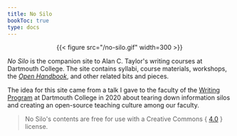 ```yaml
---
title: No Silo
bookToc: true
type: docs
---
```


<div style="text-align:center">{{< figure src="/no-silo.gif" width=300 >}}</div> 


*No Silo* is the companion site to Alan C. Taylor's writing courses at Dartmouth College. The site contains syllabi, course materials, workshops, the [*Open Handbook*](/resources/open-handbook), and other related bits and pieces.

The idea for this site came from a talk I gave to the faculty of the [Writing Program](https://writing-speech.dartmouth.edu) at Dartmouth College in 2020 about tearing down information silos and creating an open-source teaching culture among our faculty. 

> No Silo's contents are free for use with a Creative Commons { [<i class="fa-brands fa-creative-commons"></i> <i class="fa-brands fa-creative-commons-by"></i> <i class="fa-brands fa-creative-commons-nc"></i>
 4.0](https://creativecommons.org/licenses/by-nc/4.0/) } license. 




